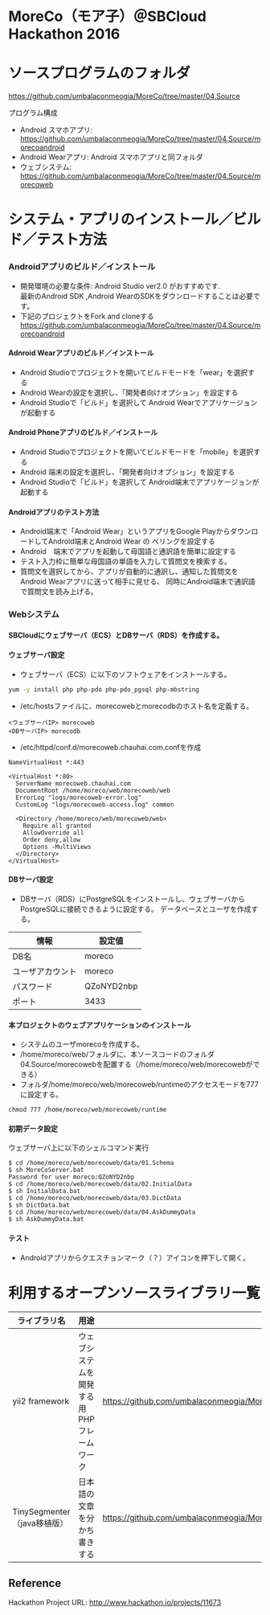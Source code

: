 # MoreCo（モア子）＠SBCloud Hackathon 2016

# ソースプログラムのフォルダ
https://github.com/umbalaconmeogia/MoreCo/tree/master/04.Source

プログラム構成

* Android スマホアプリ: https://github.com/umbalaconmeogia/MoreCo/tree/master/04.Source/morecoandroid
* Android Wearアプリ: Android スマホアプリと同フォルダ
* ウェブシステム: https://github.com/umbalaconmeogia/MoreCo/tree/master/04.Source/morecoweb

# システム・アプリのインストール／ビルド／テスト方法

### Androidアプリのビルド／インストール
* 開発環境の必要な条件: Android Studio ver2.0 がおすすめです.  
  最新のAndroid SDK ,Android WearのSDKをダウンロードすることは必要です。 
* 下記のプロジェクトをFork and cloneする
https://github.com/umbalaconmeogia/MoreCo/tree/master/04.Source/morecoandroid

#### Adnroid Wearアプリのビルド／インストール  

* Android Studioでプロジェクトを開いてビルドモードを「wear」を選択する
* Android Wearの設定を選択し、「開発者向けオプション」を設定する
* Android Studioで「ビルド」を選択して Android Wearでアプリケージョンが起動する

#### Android Phoneアプリのビルド／インストール

* Android Studioでプロジェクトを開いてビルドモードを「mobile」を選択する  
* Android 端末の設定を選択し、「開発者向けオプション」を設定する  
* Android Studioで「ビルド」を選択して Android端末でアプリケージョンが起動する

#### Androidアプリのテスト方法  

* Android端末で「Android Wear」というアプリをGoogle PlayからダウンロードしてAndroid端末とAndroid Wear の
ペリングを設定する   
* Android　端末でアプリを起動して母国語と通訳語を簡単に設定する   
* テスト入力枠に簡単な母国語の単語を入力して質問文を検索する。    
* 質問文を選択してから、アプリが自動的に通訳し、通知した質問文をAndroid Wearアプリに送って相手に見せる、
同時にAndroid端末で通訳語で質問文を読み上げる。

### Webシステム

#### SBCloudにウェブサーバ（ECS）とDBサーバ（RDS）を作成する。

#### ウェブサーバ設定

* ウェブサーバ（ECS）に以下のソフトウェアをインストールする。
```sh
yum -y install php php-pdo php-pdo_pgsql php-mbstring
```
* /etc/hostsファイルに、morecowebとmorecodbのホスト名を定義する。
```
<ウェブサーバIP> morecoweb
<DBサーバIP> morecodb
```
* /etc/httpd/conf.d/morecoweb.chauhai.com.confを作成
```
NameVirtualHost *:443

<VirtualHost *:80>
  ServerName morecoweb.chauhai.com
  DocumentRoot /home/moreco/web/morecoweb/web
  ErrorLog "logs/morecoweb-error.log"
  CustomLog "logs/morecoweb-access.log" common

  <Directory /home/moreco/web/morecoweb/web>
    Require all granted
    AllowOverride all
    Order deny,allow
    Options -MultiViews
  </Directory>
</VirtualHost>
```

#### DBサーバ設定

* DBサーバ（RDS）にPostgreSQLをインストールし、ウェブサーバからPostgreSQLに接続できるように設定する。
データベースとユーザを作成する。

|情報|設定値|
|---|---|
|DB名|moreco|
|ユーザアカウント|moreco|
|パスワード|QZoNYD2nbp|
|ポート|3433|

#### 本プロジェクトのウェブアプリケーションのインストール

* システムのユーザmorecoを作成する。
* /home/moreco/web/フォルダに、本ソースコードのフォルダ04.Source/morecowebを配置する（/home/moreco/web/morecowebができる）
* フォルダ/home/moreco/web/morecoweb/runtimeのアクセスモードを777に設定する。
```
chmod 777 /home/moreco/web/morecoweb/runtime
```

#### 初期データ設定

ウェブサーバ上に以下のシェルコマンド実行
```
$ cd /home/moreco/web/morecoweb/data/01.Schema
$ sh MoreCoServer.bat
Password for user moreco:QZoNYD2nbp
$ cd /home/moreco/web/morecoweb/data/02.InitialData
$ sh InitialData.bat
$ cd /home/moreco/web/morecoweb/data/03.DictData
$ sh DictData.bat
$ cd /home/moreco/web/morecoweb/data/04.AskDummyData
$ sh AskDummyData.bat
```
#### テスト

* Androidアプリからクエスチョンマーク（？）アイコンを押下して開く。

# 利用するオープンソースライブラリ一覧

|ライブラリ名|用途|配置場所若しくは依存性管理ファイル|URL|
|---|---|---|---|
|yii2 framework|ウェブシステムを開発する用PHPフレームワーク|https://github.com/umbalaconmeogia/MoreCo/blob/master/04.Source/morecoweb/composer.json|http://yiiframework.com|
|TinySegmenter（java移植版）|日本語の文章を分かち書きする|https://github.com/umbalaconmeogia/MoreCo/tree/master/04.Source/morecoandroid/mobile/src/main/java/moreco/eas/evolable/asia/moreco/searchtext/net/moraleboost|https://github.com/takscape/cmecab-java|

## Reference

Hackathon Project URL: http://www.hackathon.io/projects/11673

